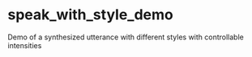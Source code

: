 # speak_with_style_demo
Demo of a synthesized utterance with different styles with controllable intensities
